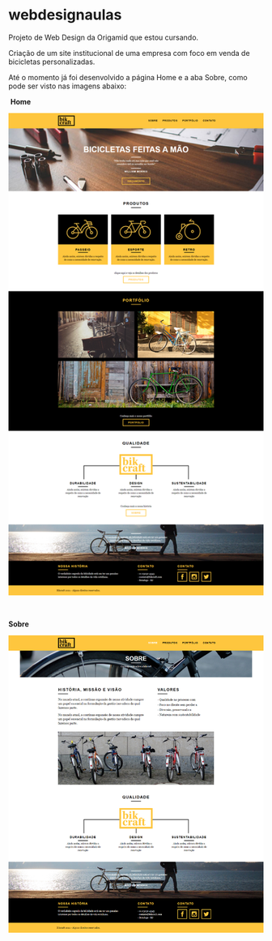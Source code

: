 # webdesignaulas

Projeto de Web Design da Origamid que estou cursando.

Criação de um site institucional de uma empresa com foco em venda de bicicletas personalizadas.

Até o momento já foi desenvolvido a página Home e a aba Sobre, como pode ser visto nas imagens abaixo:

​																		**Home**



![Test Image 3](/img/Bikcraft_Home-git.png)

​                                                                            

**Sobre**



![Test Image 3](/img/Bikcraft_Sobre-git.png)


